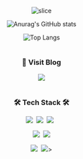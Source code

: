 <div align='center'>

![slice](https://capsule-render.vercel.app/api?type=slice&color=random&height=250&text=CM_Lee&fontAlign=73&rotate=13&fontAlignY=25&desc=&descAlign=70.&descAlignY=44)

![Anurag's GitHub stats](https://github-readme-stats.vercel.app/api?username=chungmln&show_icons=true&theme=radical)
<p></p>

![Top Langs](https://github-readme-stats.vercel.app/api/top-langs/?username=chungmln&layout=compact&theme=github_dark)

#

<h3>📘 Visit Blog </h3>
<p><a href="https://velog.io/@lcm991005" target="_blank"><img src="https://img.shields.io/badge/velog-4FC08D?style=flat&logo=HTML5&logoColor=white"/></a></p>

#

<h3>🛠 Tech Stack 🛠</h3>
<p><img src="https://img.shields.io/badge/HTML5-E34F26?style=flat&logo=HTML5&logoColor=white"/>&nbsp;&nbsp;<img src="https://img.shields.io/badge/CSS3-1572B6?style=flat&logo=CSS3&logoColor=white"/>&nbsp;&nbsp;<img src="https://img.shields.io/badge/JavaScript-F7DF1E?style=flat&logo=JavaScript&logoColor=black"/>&nbsp;&nbsp;</p>
  
<p><img src="https://img.shields.io/badge/Node.js-339933?style=flat&logo=Node.js&logoColor=white"/>&nbsp;&nbsp;<img src="https://img.shields.io/badge/React-61DAFB?style=flat&logo=React&logoColor=black"/></p>
  
<p><img src="https://img.shields.io/badge/GitHub-181717?style=flat&logo=GitHub&logoColor=white"/>&nbsp;&nbsp;<img src="https://img.shields.io/badge/Git-F05032?style=flat&logo=Git&logoColor=white"/>></p>

</div>

